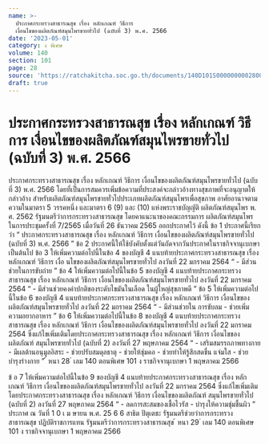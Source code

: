 ```yaml
---
name: >-
  ประกาศกระทรวงสาธารณสุข เรื่อง หลักเกณฑ์ วิธีการ
  เงื่อนไขของผลิตภัณฑ์สมุนไพรขายทั่วไป (ฉบับที่ 3) พ.ศ. 2566
date: '2023-05-01'
category: ง พิเศษ
volume: 140
section: 101
page: 28
source: 'https://ratchakitcha.soc.go.th/documents/140D101S0000000002800.pdf'
draft: true
---
```


# ประกาศกระทรวงสาธารณสุข เรื่อง หลักเกณฑ์ วิธีการ เงื่อนไขของผลิตภัณฑ์สมุนไพรขายทั่วไป (ฉบับที่ 3) พ.ศ. 2566

ประกาศกระทรวงสาธารณสุข เรื่อง หลักเกณฑ์ วิธีการ เงื่อนไขของผลิตภัณฑ์สมุนไพรขายทั่วไป (ฉบับที่ 3) พ.ศ. 2566 โดยที่เป็นการสมควรเพิ่มข้อความที่ประสงค์จะกล่าวอ้างทางสุขภาพที่จะอนุญาตให้กล่าวอ้าง สำหรับผลิตภัณฑ์สมุนไพรขายทั่วไปประเภทผลิตภัณฑ์สมุนไพรเพื่อสุขภาพ อาศัยอานาจตามความในมาตรา 5 วรรคหนึ่ง และมาตรา 6 (9) และ (10) แห่งพระราชบัญญัติ ผลิตภัณฑ์สมุนไพร พ. ศ. 2562 รัฐมนตรีว่าการกระทรวงสาธารณสุข โดยคาแนะนาของคณะกรรมการ ผลิตภัณฑ์สมุนไพร ในการประชุมครั้งที่ 7/2565 เมื่อวันที่ 26 ธันวาคม 2565 ออกประกาศไว้ ดังนี้ ข้อ 1 ประกาศนี้เรียกว่า “ ประกาศกระทรวงสาธารณสุข เรื่อง หลักเกณฑ์ วิธีการ เงื่อนไขของผลิตภัณฑ์สมุนไพรขายทั่วไป (ฉบับที่ 3) พ.ศ. 2566 ” ข้อ 2 ประกาศนี้ให้ใช้บังคับตั้งแต่วันถัดจากวันประกาศในราชกิจจานุเบกษาเป็นต้นไป ข้อ 3 ให้เพิ่มความต่อไปนี้ในข้อ 4 ของบัญชี 4 แนบท้ายประกาศกระทรวงสาธารณสุข เรื่อง หลักเกณฑ์ วิธีการ เงื่อ นไขของผลิตภัณฑ์สมุนไพรขายทั่วไป ลงวันที่ 22 มกราคม 2564 “ - มีส่วนช่วยในการขับถ่าย ” ข้อ 4 ให้เพิ่มความต่อไปนี้ในข้อ 5 ของบัญชี 4 แนบท้ายประกาศกระทรวงสาธารณสุข เรื่อง หลักเกณฑ์ วิธีการ เงื่อนไขของผลิตภัณฑ์สมุนไพรขายทั่วไป ลงวันที่ 22 มกราคม 2564 “ - มีส่วนช่วยคงค่าปกติของระดับไขมันในเลือด ในผู้ใหญ่สุขภาพดี ” ข้อ 5 ให้เพิ่มความต่อไปนี้ในข้อ 6 ของบัญชี 4 แนบท้ายประกาศกระทรวงสาธารณสุข เรื่อง หลักเกณฑ์ วิธีการ เงื่อนไขของผลิตภัณฑ์สมุนไพรขายทั่วไป ลงวันที่ 22 มกราคม 2564 “ - มีส่วนช่วยใน การขับลม - ช่วยเพิ่มความอยากอาหาร ” ข้อ 6 ให้เพิ่มความต่อไปนี้ในข้อ 8 ของบัญชี 4 แนบท้ายประกาศกระทรวงสาธารณสุข เรื่อง หลักเกณฑ์ วิธีการ เงื่อนไขของผลิตภัณฑ์สมุนไพรขายทั่วไป ลงวันที่ 22 มกราคม 2564 ซึ่งแก้ไขเพิ่มเติมโดยประกาศกระทรวงสาธารณสุข เรื่อง หลักเกณฑ์ วิธีการ เงื่อนไขของผลิตภัณฑ์ สมุนไพรขายทั่วไป (ฉบับที่ 2) ลงวันที่ 27 พฤษภาคม 2564 “ - เสริมสมรรถภาพทางกาย - มีผลต้านอนุมูลอิสระ - ช่วยปรับสมดุลธาตุ - ช่วยให้ชุ่มคอ - ช่วยทำให้รู้สึกสดชื่น แจ่มใส - ช่วยบำรุงร่างกาย ” ้ หนา 28 ่ เลม 140 ตอนพิเศษ 101 ง ราชกิจจานุเบกษา 1 พฤษภาคม 2566

ข้ อ 7 ให้เพิ่มความต่อไปนี้ในข้อ 9 ของบัญชี 4 แนบท้ายประกาศกระทรวงสาธารณสุข เรื่อง หลักเกณฑ์ วิธีการ เงื่อนไขของผลิตภัณฑ์สมุนไพรขายทั่วไป ลงวันที่ 22 มกราคม 2564 ซึ่งแก้ไขเพิ่มเติมโดยประกาศกระทรวงสาธารณสุข เรื่อง หลักเกณฑ์ วิธีการ เงื่อนไขของผลิตภัณฑ์ สมุนไพรขายทั่วไป (ฉบับที่ 2) ลงวันที่ 27 พฤษภาคม 2564 “ - ลดการสะสมของเชื้อไวรัส - บำรุงให้ความชุ่มชื้นผิว ” ประกาศ ณ วันที่ 1 0 เ ม ษายน พ.ศ. 25 6 6 สาธิต ปิตุเตชะ รัฐมนตรีช่วยว่าการกระทรวงสาธารณสุข ปฏิบัติราชการแทน รัฐมนตรีว่าการกระทรวงสาธารณสุข ้ หนา 29 ่ เลม 140 ตอนพิเศษ 101 ง ราชกิจจานุเบกษา 1 พฤษภาคม 2566

